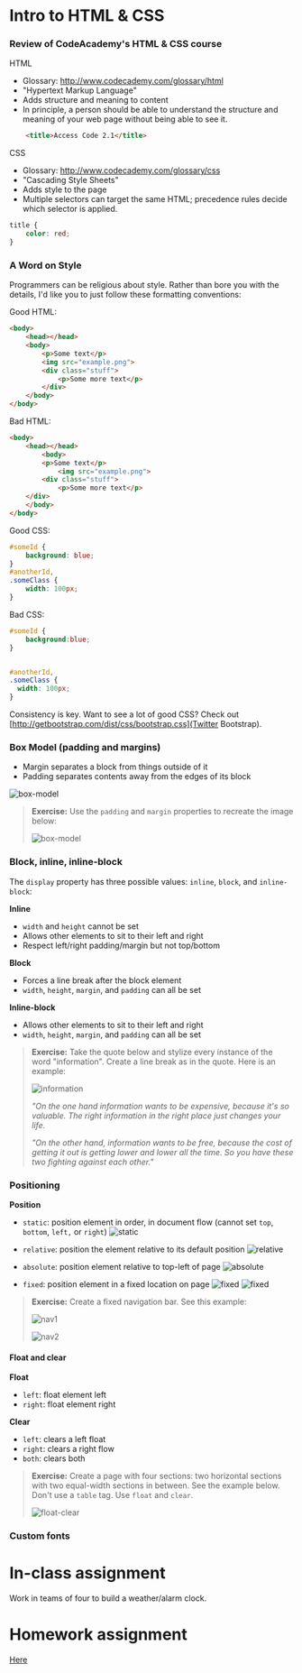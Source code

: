 # Intro to HTML & CSS

### Review of CodeAcademy's HTML & CSS course

HTML
- Glossary: http://www.codecademy.com/glossary/html
- "Hypertext Markup Language"
- Adds structure and meaning to content
- In principle, a person should be able to understand the structure and meaning of your web page without being able to see it.

```html
    <title>Access Code 2.1</title>
```

CSS
- Glossary: http://www.codecademy.com/glossary/css
- "Cascading Style Sheets"
- Adds style to the page
- Multiple selectors can target the same HTML; precedence rules decide which selector is applied.

```css
title {
    color: red;
}
```

### A Word on Style

Programmers can be religious about style. Rather than bore you with the details, I'd like you to just follow these formatting conventions:

Good HTML:
```html
<body>
    <head></head>
    <body>
        <p>Some text</p>
        <img src="example.png">
        <div class="stuff">
            <p>Some more text</p>
        </div>
    </body>
</body>
```

Bad HTML:
```html
<body>
    <head></head>
        <body>
        <p>Some text</p>
            <img src="example.png">
        <div class="stuff">
            <p>Some more text</p>
    </div>
    </body>
</body>

```

Good CSS:
```css
#someId {
    background: blue;
}
#anotherId,
.someClass {
    width: 100px;
}
```

Bad CSS:
```css
#someId {
    background:blue;
}


#anotherId,
.someClass {
  width: 100px;
}
```

Consistency is key. Want to see a lot of good CSS? Check out [http://getbootstrap.com/dist/css/bootstrap.css](Twitter Bootstrap).


### Box Model (padding and margins)

- Margin separates a block from things outside of it
- Padding separates contents away from the edges of its block

![box-model](images/box-model1.png)

> **Exercise:** Use the `padding` and `margin` properties to recreate the image below:
>
> ![box-model](images/box-model2.png)

### Block, inline, inline-block

The `display` property has three possible values: `inline`, `block`, and `inline-block`:

**Inline**
- `width` and `height` cannot be set
- Allows other elements to sit to their left and right
- Respect left/right padding/margin but not top/bottom

**Block**
- Forces a line break after the block element
- `width`, `height`, `margin`, and `padding` can all be set

**Inline-block**
- Allows other elements to sit to their left and right
- `width`, `height`, `margin`, and `padding` can all be set

> **Exercise:** Take the quote below and stylize every instance of the word "information". Create a line break as in the quote. Here is an example:
>
> ![information](images/information.png)
>
> *"On the one hand information wants to be expensive, because it's so valuable. The right information in the right place just changes your life.*
>
> *"On the other hand, information wants to be free, because the cost of getting it out is getting lower and lower all the time. So you have these two fighting against each other."*

### Positioning

**Position**
- `static`: position element in order, in document flow (cannot set `top`, `bottom`, `left,` or `right`)
  ![static](images/static.png)

- `relative`: position the element relative to its default position
  ![relative](images/relative.png)

- `absolute`: position element relative to top-left of page
  ![absolute](images/absolute.png)

- `fixed`: position element in a fixed location on page
  ![fixed](images/fixed1.png)
  ![fixed](images/fixed2.png)

> **Exercise:** Create a fixed navigation bar. See this example:
>
> ![nav1](images/nav1.png)
>
> ![nav2](images/nav2.png)

#### Float and clear

**Float**
- `left`: float element left
- `right`: float element right

**Clear**
- `left`: clears a left float
- `right`: clears a right flow
- `both`: clears both

> **Exercise:** Create a page with four sections: two horizontal sections with two equal-width sections in between. See the example below. Don't use a `table` tag. Use `float` and `clear`.
>
> ![float-clear](images/float-clear.png)

### Custom fonts

# In-class assignment
Work in teams of four to build a weather/alarm clock.

# Homework assignment
[Here](assignment.md)
